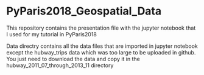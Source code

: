# PyParis2018_Geospatial_Data
This repository contains the presentation file with the jupyter notebook that I used for my tutorial in PyParis2018

Data directry contains all the data files that are imported in jupyter notebook except the hubway_trips data which was too large to be uploaded in github.
You just need to download the data and copy it in the hubway_2011_07_through_2013_11 directory


